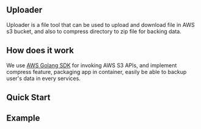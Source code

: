 Uploader
---
Uploader is a file tool that can be used to upload and download file in AWS s3 bucket, and also to compress directory to zip file for backing data.

How does it work
---
We use [AWS Golang SDK](https://github.com/aws/aws-sdk-go "AWS Golang SDK") for invoking AWS S3 APIs, and implement compress feature, packaging app in container, easily be able to backup user's data in every services.

Quick Start
---

Example
---
